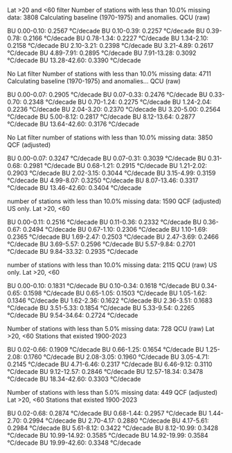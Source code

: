 Lat >20 and <60 filter
Number of stations with less than 10.0% missing data: 3808
Calculating baseline (1970-1975) and anomalies.
QCU (raw)

BU 0.00-0.10: 0.2567 °C/decade
BU 0.10-0.39: 0.2257 °C/decade
BU 0.39-0.78: 0.2166 °C/decade
BU 0.78-1.34: 0.2227 °C/decade
BU 1.34-2.10: 0.2158 °C/decade
BU 2.10-3.21: 0.2398 °C/decade
BU 3.21-4.89: 0.2617 °C/decade
BU 4.89-7.91: 0.2895 °C/decade
BU 7.91-13.28: 0.3092 °C/decade
BU 13.28-42.60: 0.3390 °C/decade

No Lat filter
Number of stations with less than 10.0% missing data: 4711
Calculating baseline (1970-1975) and anomalies...
QCU (raw)

BU 0.00-0.07: 0.2905 °C/decade
BU 0.07-0.33: 0.2476 °C/decade
BU 0.33-0.70: 0.2348 °C/decade
BU 0.70-1.24: 0.2275 °C/decade
BU 1.24-2.04: 0.2236 °C/decade
BU 2.04-3.20: 0.2370 °C/decade
BU 3.20-5.00: 0.2564 °C/decade
BU 5.00-8.12: 0.2817 °C/decade
BU 8.12-13.64: 0.2877 °C/decade
BU 13.64-42.60: 0.3176 °C/decade

No Lat filter
number of stations with less than 10.0% missing data: 3850
QCF (adjusted)

BU 0.00-0.07: 0.3247 °C/decade
BU 0.07-0.31: 0.3039 °C/decade
BU 0.31-0.68: 0.2981 °C/decade
BU 0.68-1.21: 0.2915 °C/decade
BU 1.21-2.02: 0.2903 °C/decade
BU 2.02-3.15: 0.3044 °C/decade
BU 3.15-4.99: 0.3159 °C/decade
BU 4.99-8.07: 0.3250 °C/decade
BU 8.07-13.46: 0.3317 °C/decade
BU 13.46-42.60: 0.3404 °C/decade

number of stations with less than 10.0% missing data: 1590
QCF (adjusted)
US only. Lat >20, <60

BU 0.00-0.11: 0.2516 °C/decade
BU 0.11-0.36: 0.2332 °C/decade
BU 0.36-0.67: 0.2494 °C/decade
BU 0.67-1.10: 0.2306 °C/decade
BU 1.10-1.69: 0.2365 °C/decade
BU 1.69-2.47: 0.2503 °C/decade
BU 2.47-3.69: 0.2466 °C/decade
BU 3.69-5.57: 0.2596 °C/decade
BU 5.57-9.84: 0.2701 °C/decade
BU 9.84-33.32: 0.2935 °C/decade

number of stations with less than 10.0% missing data: 2115
QCU (raw)
US only. Lat >20, <60

BU 0.00-0.10: 0.1831 °C/decade
BU 0.10-0.34: 0.1618 °C/decade
BU 0.34-0.65: 0.1598 °C/decade
BU 0.65-1.05: 0.1503 °C/decade
BU 1.05-1.62: 0.1346 °C/decade
BU 1.62-2.36: 0.1622 °C/decade
BU 2.36-3.51: 0.1683 °C/decade
BU 3.51-5.33: 0.1854 °C/decade
BU 5.33-9.54: 0.2265 °C/decade
BU 9.54-34.64: 0.2724 °C/decade


Number of stations with less than 5.0% missing data: 728
QCU (raw)
Lat >20, <60
Stations that existed 1900-2023

BU 0.02-0.66: 0.1909 °C/decade
BU 0.66-1.25: 0.1654 °C/decade
BU 1.25-2.08: 0.1760 °C/decade
BU 2.08-3.05: 0.1960 °C/decade
BU 3.05-4.71: 0.2145 °C/decade
BU 4.71-6.46: 0.2317 °C/decade
BU 6.46-9.12: 0.3110 °C/decade
BU 9.12-12.57: 0.2846 °C/decade
BU 12.57-18.34: 0.3478 °C/decade
BU 18.34-42.60: 0.3303 °C/decade

Number of stations with less than 5.0% missing data: 449
QCF (adjusted)
Lat >20, <60
Stations that existed 1900-2023

BU 0.02-0.68: 0.2874 °C/decade
BU 0.68-1.44: 0.2957 °C/decade
BU 1.44-2.70: 0.2994 °C/decade
BU 2.70-4.17: 0.2880 °C/decade
BU 4.17-5.61: 0.2984 °C/decade
BU 5.61-8.12: 0.3422 °C/decade
BU 8.12-10.99: 0.3428 °C/decade
BU 10.99-14.92: 0.3585 °C/decade
BU 14.92-19.99: 0.3584 °C/decade
BU 19.99-42.60: 0.3348 °C/decade



 


